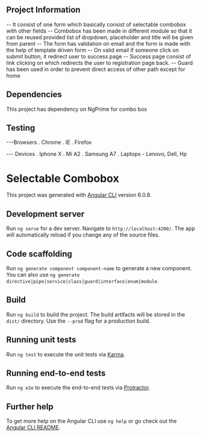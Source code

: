 ## Project Information
-- It consist of one form which basically consist of selectable combobox with other fields
-- Combobox has been made in different module so that it can be reused provided list of dropdown, placeholder and title will be given from parent
-- The form has validation on email and the form is made with the help of template driven form
-- On valid email if someone click on submit button, it redirect user to success page
-- Success page consist of link clicking on which redirects the user to registration page back.
-- Guard has been used in order to prevent direct access of other path except for home

## Dependencies
This project has dependency on NgPrime for combo box

## Testing
---Browsers
    . Chrome
    . IE
    . Firefox

--- Devices
    . Iphone X
    . Mi A2
    . Samsung A7
    . Laptops - Lenovo, Dell, Hp

# Selectable Combobox

This project was generated with [Angular CLI](https://github.com/angular/angular-cli) version 6.0.8.

## Development server

Run `ng serve` for a dev server. Navigate to `http://localhost:4200/`. The app will automatically reload if you change any of the source files.

## Code scaffolding

Run `ng generate component component-name` to generate a new component. You can also use `ng generate directive|pipe|service|class|guard|interface|enum|module`.

## Build

Run `ng build` to build the project. The build artifacts will be stored in the `dist/` directory. Use the `--prod` flag for a production build.

## Running unit tests

Run `ng test` to execute the unit tests via [Karma](https://karma-runner.github.io).

## Running end-to-end tests

Run `ng e2e` to execute the end-to-end tests via [Protractor](http://www.protractortest.org/).

## Further help

To get more help on the Angular CLI use `ng help` or go check out the [Angular CLI README](https://github.com/angular/angular-cli/blob/master/README.md).


